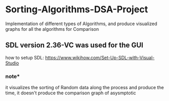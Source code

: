 # Sorting-Algorithms-DSA-Project
Implementation of different types of Algorithms, and produce visualized graphs for all the algorithms for Comparison


## SDL version 2.36-VC was used for the GUI 
how to setup SDL: https://www.wikihow.com/Set-Up-SDL-with-Visual-Studio

### note*
it visualizes the sorting of  Random data along the process and produce the time, it doesn't produce the comparison graph of asysmptotic 
